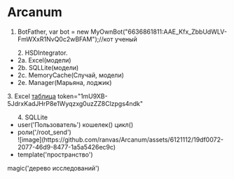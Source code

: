 # Arcanum
1. BotFather, var bot = new MyOwnBot("6636861811:AAE_Kfx_ZbbUdWLV-FmWXxR1NvQ0c2wBFAM");//кот ученый
<ul>2. HSDIntegrator.
   <li>2a. Excel(модели)</li>
   <li>2b. SQLLite(модели)</li>
   <li>2c. MemoryCache(Случай, модели)</li>
   <li>2e. Manager(Марьяна, лоджик)</li>
   </ul>
3. Excel
<a href="https://docs.google.com/spreadsheets/d/1mU9XB-5JdrxKadJHrP8e1Wyqzxg0uzZZ8Clzpgs4ndk/edit#gid=0">таблица</a>
token="1mU9XB-5JdrxKadJHrP8e1Wyqzxg0uzZZ8Clzpgs4ndk"
<ul>4. SQLLite
   <li>user('Пользователь')     кошелек()     цикл()
    <li> роли('/root_send')</li>
   ![image](https://github.com/ranvas/Arcanum/assets/6121112/19df0072-2077-46d9-8477-1a5a5426ec9c)</li>
   <li>template('пространство')</li>
</ul>

   magic('дерево исследований')

   
   
